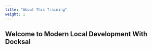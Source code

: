 ```yaml
---
title: "About This Training"
weight: 1
---
```


## Welcome to Modern Local Development With Docksal

###
